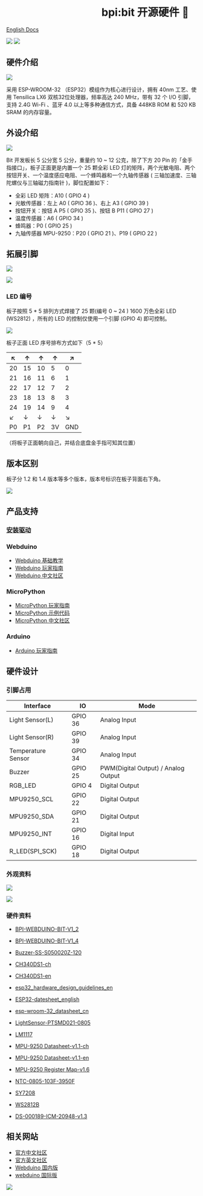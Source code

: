 
# &emsp;&emsp;&emsp;&emsp;&emsp;&emsp;&emsp;&emsp;&emsp;bpi:bit 开源硬件 📓

[English Docs](readme_en.md)

![](https://img.shields.io/badge/open%20source-bananpi-brightgreen.svg)
![](https://img.shields.io/badge/support-webduino-blue.svg)

## 硬件介绍

![](https://webduino.com.cn/site/img/tutorials/zh_cn/detail-03.gif)

采用 ESP-WROOM-32 （ESP32）模组作为核心进行设计，拥有 40nm 工艺、使用 Tensilica LX6 双核32位处理器，频率高达 240 MHz，带有 32 个 I/O 引脚，支持 2.4G Wi-Fi 、蓝牙 4.0 以上等多种通信方式，具备 448KB ROM 和 520 KB SRAM 的内存容量。

## 外设介绍

![](readme/Interface_CN.jpg)

Bit 开发板长 5 公分宽 5 公分，重量约 10 ~ 12 公克，除了下方 20 Pin 的「金手指接口」，板子正面更是内置一个 25 颗全彩 LED 灯的矩阵，两个光敏电阻、两个按钮开关、一个温度感应电阻、一个蜂鸣器和一个九轴传感器 ( 三轴加速度、三轴陀螺仪与三轴磁力指南针 )，脚位配置如下：

- 全彩 LED 矩阵：A10 ( GPIO 4 )
- 光敏传感器：左上 A0 ( GPIO 36 )、右上 A3 ( GPIO 39 )
- 按钮开关：按钮 A P5 ( GPIO 35 )、按钮 B P11 ( GPIO 27 )
- 温度传感器：A6 ( GPIO 34 )
- 蜂鸣器：P0 ( GPIO 25 )
- 九轴传感器 MPU-9250：P20 ( GPIO 21 )、P19 ( GPIO 22 )

## 拓展引脚

![](readme/goldfinger.jpg)

![](readme/pin-define.jpg)

### LED 编号

板子按照 5 * 5 排列方式焊接了 25 颗(编号 0 ~ 24 ) 1600 万色全彩 LED (WS2812) ，所有的 LED 的控制仅使用一个引脚 (GPIO 4) 即可控制。

![](readme/product.jpg)

板子正面 LED 序号排布方式如下（5 * 5）

| ↖  |  ↑  |  ↑  |  ↑  |  ↗ |
|-----|-----|-----|-----|-----|
| 20  | 15  | 10  | 5   | 0   |
| 21  | 16  | 11  | 6   | 1   |
| 22  | 17  | 12  | 7   | 2   |
| 23  | 18  | 13  | 8   | 3   |
| 24  | 19  | 14  | 9   | 4   |
| ↙  |  ↓  |  ↓  |  ↓  |  ↘ |
| P0  | P1  | P2  | 3V   | GND   |

（将板子正面朝向自己，并结合底盘金手指可知其位置）

## 版本区别

板子分 1.2 和 1.4 版本等多个版本，版本号标识在板子背面右下角。

![](readme/version.jpg)

## 产品支持

### [安装驱动](driver.md)

### Webduino

- [Webduino 基础教学](https://webduino.com.cn/site/zh_cn/tutorials.html)
- [Webduino 玩家指南](https://github.com/BPI-STEAM/BPI-BIT-WebDuino)
- [Webduino 中文社区](https://forum.banana-pi.org.cn/c/bpi-bit/webduino)

### MicroPython

- [MicroPython 玩家指南](https://github.com/BPI-STEAM/BPI-BIT-MicroPython)
- [MicroPython 示例代码](https://github.com/BPI-STEAM/BPI-BIT-Samples)
- [MicroPython 中文社区](https://forum.banana-pi.org.cn/c/bpi-bit/micropython)

### Arduino

- [Arduino 玩家指南](https://github.com/BPI-STEAM/BPI-BIT-Arduino)

## 硬件设计

### 引脚占用

| Interface          | IO      | Mode                                |
|--------------------|---------|-------------------------------------|
| Light Sensor(L)    | GPIO 36 | Analog Input                        |
| Light Sensor(R)    | GPIO 39 | Analog Input                        |
| Temperature Sensor | GPIO 34 | Analog Input                        |
| Buzzer             | GPIO 25 | PWM(Digital Output) / Analog Output |
| RGB_LED            | GPIO 4  | Digital Output                      |
| MPU9250_SCL        | GPIO 22 | Digital Output                      |
| MPU9250_SDA        | GPIO 21 | Digital Output                      |
| MPU9250_INT        | GPIO 16 | Digital Input                       |
| R_LED(SPI_SCK)     | GPIO 18 | Digital Output                      |

### 外观资料

![](readme/bot.png)

![](readme/top.png)

### 硬件资料

- [BPI-WEBDUINO-BIT-V1_2](docs/BPI-WEBDUINO-BIT-V1_2.pdf)

- [BPI-WEBDUINO-BIT-V1_4](docs/BPI-WEBDUINO-BIT-V1_4.pdf)

- [Buzzer-SS-S050020Z-120](docs/Buzzer-SS-S050020Z-120.pdf)

- [CH340DS1-ch](docs/CH340DS1-ch.pdf)

- [CH340DS1-en](docs/CH340DS1-en.pdf)

- [esp32_hardware_design_guidelines_en](docs/esp32_hardware_design_guidelines_en.pdf)

- [ESP32-datesheet_english](docs/ESP32-datesheet_english.pdf)

- [esp-wroom-32_datasheet_cn](docs/esp-wroom-32_datasheet_cn.pdf)

- [LightSensor-PTSMD021-0805](docs/LightSensor-PTSMD021-0805.pdf)

- [LM1117](docs/LM1117.pdf)

- [MPU-9250 Datasheet-v1.1-ch](docs/MPU-9250%20Datasheet-v1.1-ch.pdf)

- [MPU-9250 Datasheet-v1.1-en](docs/MPU-9250%20Datasheet-v1.1-en.pdf)

- [MPU-9250 Register Map-v1.6](docs/MPU-9250%20Register%20Map-v1.6.pdf)

- [NTC-0805-103F-3950F](docs/NTC-0805-103F-3950F.pdf)

- [SY7208](docs/SY7208.pdf)

- [WS2812B](docs/WS2812B.pdf)

- [DS-000189-ICM-20948-v1.3](docs/DS-000189-ICM-20948-v1.3.pdf)

## 相关网站

- [官方中文社区](https://forum.banana-pi.org.cn/c/bpi)
- [官方英文社区](http://forum.banana-pi.org/c/bpi-bit)
- [Webduino 国内版](https://webduino.com.cn/site/)
- [webduino 国际版](https://webduino.io/)

![](readme/logo.png)
